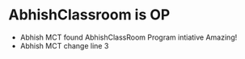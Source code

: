 # AbhishClassroom is OP

- Abhish MCT found AbhishClassRoom Program intiative Amazing!
- Abhish MCT change line 3




